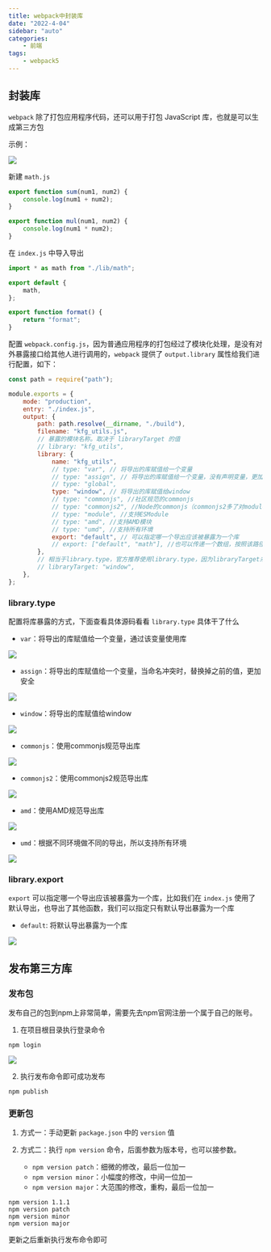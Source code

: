 ```yaml
---
title: webpack中封装库
date: "2022-4-04"
sidebar: "auto"
categories:
    - 前端
tags:
    - webpack5
---
```


## 封装库

`webpack` 除了打包应用程序代码，还可以用于打包 JavaScript 库，也就是可以生成第三方包

示例：

![](./assets/images/library1.png)

新建 `math.js`

```js
export function sum(num1, num2) {
    console.log(num1 + num2);
}

export function mul(num1, num2) {
    console.log(num1 * num2);
}
```

在 `index.js` 中导入导出

```js
import * as math from "./lib/math";

export default {
    math,
};

export function format() {
    return "format";
}
```

配置 `webpack.config.js`，因为普通应用程序的打包经过了模块化处理，是没有对外暴露接口给其他人进行调用的，`webpack` 提供了 `output.library` 属性给我们进行配置，如下：

```js
const path = require("path");

module.exports = {
    mode: "production",
    entry: "./index.js",
    output: {
        path: path.resolve(__dirname, "./build"),
        filename: "kfg_utils.js",
        // 暴露的模块名称。取决于 libraryTarget 的值
        // library: "kfg_utils",
        library: {
            name: "kfg_utils",
            // type: "var", // 将导出的库赋值给一个变量
            // type: "assign", // 将导出的库赋值给一个变量，没有声明变量，更加安全
            // type: "global",
            type: "window", // 将导出的库赋值给window
            // type: "commonjs", //社区规范的commonjs
            // type: "commonjs2", //Node的commonjs（commonjs2多了对module属性的支持）
            // type: "module", //支持ESModule
            // type: "amd", //支持AMD模块
            // type: "umd", //支持所有环境
            export: "default", // 可以指定哪一个导出应该被暴露为一个库
            // export: ["default", "math"], //也可以传递一个数组，按照该路径作为库进行导出
        },
        // 相当于library.type，官方推荐使用library.type，因为libraryTarget未来可能会废除该属性
        // libraryTarget: "window",
    },
};
```
### library.type

配置将库暴露的方式，下面查看具体源码看看 `library.type` 具体干了什么

- `var`：将导出的库赋值给一个变量，通过该变量使用库

![](./assets/images/library2.png)

- `assign`：将导出的库赋值给一个变量，当命名冲突时，替换掉之前的值，更加安全

![](./assets/images/library3.png)

- `window`：将导出的库赋值给window

![](./assets/images/library4.png)

- `commonjs`：使用commonjs规范导出库

![](./assets/images/library5.png)

- `commonjs2`：使用commonjs2规范导出库

![](./assets/images/library6.png)

- `amd`：使用AMD规范导出库

![](./assets/images/library7.png)

- `umd`：根据不同环境做不同的导出，所以支持所有环境

![](./assets/images/library8.png)

### library.export

`export` 可以指定哪一个导出应该被暴露为一个库，比如我们在 `index.js` 使用了默认导出，也导出了其他函数，我们可以指定只有默认导出暴露为一个库

- `default`: 将默认导出暴露为一个库

![](./assets/images/library9.png)

## 发布第三方库
### 发布包

发布自己的包到npm上非常简单，需要先去npm官网注册一个属于自己的账号。

1. 在项目根目录执行登录命令
```
npm login
```
![](./assets/images/library10.png)

2. 执行发布命令即可成功发布
```
npm publish
```

### 更新包

1. 方式一：手动更新 `package.json` 中的 `version` 值

2. 方式二：执行 `npm version` 命令，后面参数为版本号，也可以接参数。
    - `npm version patch`：细微的修改，最后一位加一
    - `npm version minor`：小幅度的修改，中间一位加一
    - `npm version major`：大范围的修改，重构，最后一位加一
```
npm version 1.1.1
npm version patch
npm version minor
npm version major
```

更新之后重新执行发布命令即可
